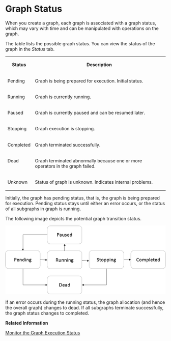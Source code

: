 <!-- loio090bce6f1cb041adb4863b1ede74c737 -->

# Graph Status

When you create a graph, each graph is associated with a graph status, which may vary with time and can be manipulated with operations on the graph.



The table lists the possible graph status. You can view the status of the graph in the *Status* tab.


<table>
<tr>
<th valign="top">

Status

</th>
<th valign="top">

Description

</th>
</tr>
<tr>
<td valign="top">

Pending

</td>
<td valign="top">

Graph is being prepared for execution. Initial status.

</td>
</tr>
<tr>
<td valign="top">

Running

</td>
<td valign="top">

Graph is currently running.

</td>
</tr>
<tr>
<td valign="top">

Paused

</td>
<td valign="top">

Graph is currently paused and can be resumed later.

</td>
</tr>
<tr>
<td valign="top">

Stopping

</td>
<td valign="top">

Graph execution is stopping.

</td>
</tr>
<tr>
<td valign="top">

Completed

</td>
<td valign="top">

Graph terminated successfully.

</td>
</tr>
<tr>
<td valign="top">

Dead

</td>
<td valign="top">

Graph terminated abnormally because one or more operators in the graph failed.

</td>
</tr>
<tr>
<td valign="top">

Unknown

</td>
<td valign="top">

Status of graph is unknown. Indicates internal problems.

</td>
</tr>
</table>

Initially, the graph has pending status, that is, the graph is being prepared for execution. Pending status stays until either an error occurs, or the status of all subgraphs in graph is running.

The following image depicts the potential graph transition status.

![](images/Graph_Status_7c91165.png)

If an error occurs during the running status, the graph allocation \(and hence the overall graph\) changes to dead. If all subgraphs terminate successfully, the graph status changes to completed.

**Related Information**  


[Monitor the Graph Execution Status](monitor-the-graph-execution-status-610a01b.md "After creating and executing a graph, you can monitor the status of the graph execution in the SAP Data Intelligence application.")

